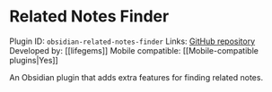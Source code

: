 # Related Notes Finder

Plugin ID: `obsidian-related-notes-finder`
Links: [GitHub repository](https://github.com/lifegems/obsidian-related-notes-finder)
Developed by: [[lifegems]]
Mobile compatible: [[Mobile-compatible plugins|Yes]]

An Obsidian plugin that adds extra features for finding related notes.

